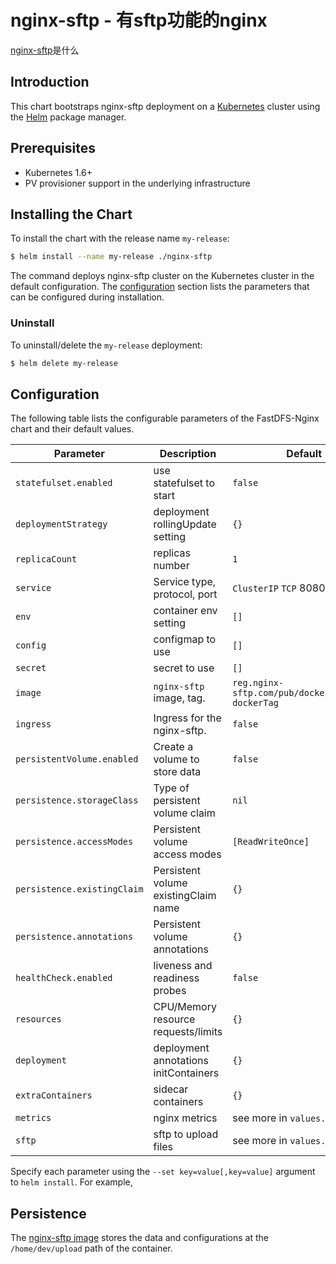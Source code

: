# nginx-sftp - 有sftp功能的nginx

[nginx-sftp](https://github.com/ygqygq2/charts/tree/master/nginx-sftp)是什么

## Introduction

This chart bootstraps nginx-sftp deployment on a [Kubernetes](http://kubernetes.io) cluster using the [Helm](https://helm.sh) package manager.

## Prerequisites

- Kubernetes 1.6+
- PV provisioner support in the underlying infrastructure

## Installing the Chart

To install the chart with the release name `my-release`:

```bash
$ helm install --name my-release ./nginx-sftp
```

The command deploys nginx-sftp cluster on the Kubernetes cluster in the default configuration. The [configuration](#configuration) section lists the parameters that can be configured during installation.

### Uninstall

To uninstall/delete the `my-release` deployment:

```bash
$ helm delete my-release
```

## Configuration

The following table lists the configurable parameters of the FastDFS-Nginx chart and their default values.

| Parameter                  | Description                         | Default                                |
| -----------------------    | ----------------------------------- | -------------------------------------- |
| `statefulset.enabled`      | use statefulset to start            | `false`                                |
| `deploymentStrategy`       | deployment rollingUpdate setting    | `{}`                                   |
| `replicaCount`             | replicas number                     | `1`                                    |
| `service`                  | Service type, protocol, port        | `ClusterIP` `TCP` 8080, 5005           |
| `env`                      | container env setting               | `[]`                                   |
| `config`                   | configmap to use                    | `[]`                                   |
| `secret`                   | secret to use                       | `[]`                                   |
| `image`                    | `nginx-sftp` image, tag.            | `reg.nginx-sftp.com/pub/dockerImageName` `dockerTag`|
| `ingress`                  | Ingress for the nginx-sftp.         | `false`                                |
| `persistentVolume.enabled` | Create a volume to store data       | `false`                                |
| `persistence.storageClass` | Type of persistent volume claim     | `nil`                                  |
| `persistence.accessModes`  | Persistent volume access modes      | `[ReadWriteOnce]`                      |
| `persistence.existingClaim`| Persistent volume existingClaim name| `{}`                                   |
| `persistence.annotations`  | Persistent volume annotations       | `{}`                                   |
| `healthCheck.enabled`      | liveness and readiness probes       | `false`                                |
| `resources`                | CPU/Memory resource requests/limits | `{}`                                   |
| `deployment`               | deployment annotations initContainers| `{}`                                  |
| `extraContainers`          | sidecar containers                  | `{}`                                   |
| `metrics`                  | nginx metrics                       | see more in `values.yaml`              |
| `sftp`                     | sftp to upload files                | see more in `values.yaml`              |

Specify each parameter using the `--set key=value[,key=value]` argument to `helm install`. For example,

## Persistence

The [nginx-sftp image](https://github.com/ygqygq2/sftp) stores the data and configurations at the `/home/dev/upload` path of the container.

